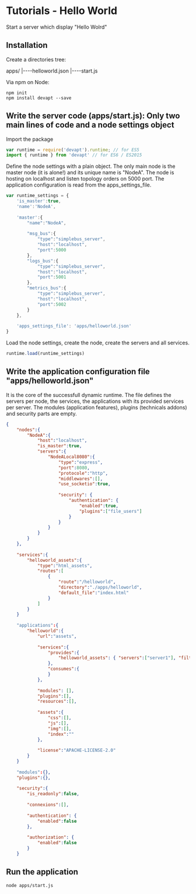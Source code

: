# Tutorials - Hello World

Start a server which display "Hello Wolrd"


## Installation

Create a directories tree:

apps/
|----helloworld.json
|----start.js

Via npm on Node:

```
npm init
npm install devapt --save
```


## Write the server code (apps/start.js): Only two main lines of code and a node settings object

Import the package
```js
var runtime = require('devapt').runtime; // for ES5
import { runtime } from 'devapt' // for ES6 / ES2015
```

Define the node settings with a plain object.
The only main node is the master node (it is alone!) and its unique name is "NodeA".
The node is hosting on localhost and listen topology orders on 5000 port.
The application configuration is read from the apps_settings_file.
```js
var runtime_settings = {
	'is_master':true,
	'name':'NodeA',
	
	'master':{
		"name":"NodeA",
		
		"msg_bus":{
			"type":"simplebus_server",
			"host":"localhost",
			"port":5000
		},
		"logs_bus":{
			"type":"simplebus_server",
			"host":"localhost",
			"port":5001
		},
		"metrics_bus":{
			"type":"simplebus_server",
			"host":"localhost",
			"port":5002
		}
	},
	
	'apps_settings_file': 'apps/helloworld.json'
}
```

Load the node settings, create the node, create the servers and all services.
```js
runtime.load(runtime_settings)

```


## Write the application configuration file "apps/helloworld.json"

It is the core of the successfull dynamic runtime.
The file defines the servers per node, the services, the applications with its provided services per server.
The modules (application features), plugins (technicals addons) and security parts are empty.
```json
{
	"nodes":{
		"NodeA":{
			"host":"localhost",
			"is_master":true,
			"servers":{
				"NodeALocal8080":{
					"type":"express",
					"port":8080,
					"protocole":"http",
					"middlewares":[],
					"use_socketio":true,
					
					"security": {
						"authentication": {
							"enabled":true,
							"plugins":["file_users"]
						}
					}
				}
			}
		}
	},
	
	"services":{
		"helloworld_assets":{
			"type":"html_assets",
			"routes":[
				{
					"route":"/helloworld",
					"directory":"./apps/helloworld",
					"default_file":"index.html"
				}
			]
		}
	}
	
	"applications":{
		"helloworld":{
			"url":"assets",
			
			"services":{
				"provides":{
					"helloworld_assets": { "servers":["server1"], "filters":["*"] }
				},
				"consumes":{
				}
			},
			
			"modules": [],
			"plugins":[],
			"resources":[],
			
			"assets":{
				"css":[],
				"js":[],
				"img":[],
				"index":""
			},
			
			"license":"APACHE-LICENSE-2.0"
		}
	}
	
	"modules":{},
	"plugins":{},
	
	"security":{
		"is_readonly":false,
		
		"connexions":[],
		
		"authentication": {
			"enabled":false
		},
		
		"authorization": {
			"enabled":false
		}
	}
```


## Run the application

```
node apps/start.js
```
